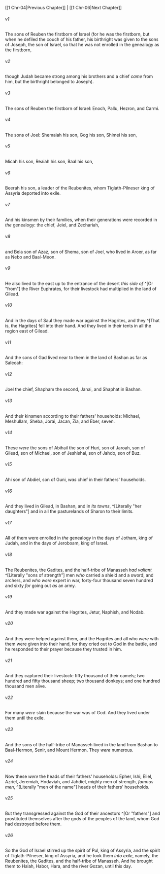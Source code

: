 ﻿---
aliases:
  - 1 Chronicles 5
---

[[1 Chr-04|Previous Chapter]] | [[1 Chr-06|Next Chapter]]

###### v1
The sons of Reuben the firstborn of Israel (for he was the firstborn, but when he defiled the couch of his father, his birthright was given to the sons of Joseph, the son of Israel, so that he was not enrolled in the genealogy as the firstborn,

###### v2
though Judah became strong among his brothers and a chief _came_ from him, but the birthright belonged to Joseph).

###### v3
The sons of Reuben the firstborn of Israel: Enoch, Pallu, Hezron, and Carmi.

###### v4
The sons of Joel: Shemaiah his son, Gog his son, Shimei his son,

###### v5
Micah his son, Reaiah his son, Baal his son,

###### v6
Beerah his son, a leader of the Reubenites, whom Tiglath-Pilneser king of Assyria deported into exile.

###### v7
And his kinsmen by their families, when their generations were recorded in _the_ genealogy: the chief, Jeiel, and Zechariah,

###### v8
and Bela son of Azaz, son of Shema, son of Joel, who lived in Aroer, as far as Nebo and Baal-Meon.

###### v9
He also lived to the east up to the entrance of the desert _this side of_ ^[Or "from"] the River Euphrates, for their livestock had multiplied in the land of Gilead.

###### v10
And in the days of Saul they made war against the Hagrites, and they ^[That is, the Hagrites] fell into their hand. And they lived in their tents in all the region east of Gilead.

###### v11
And the sons of Gad lived near to them in the land of Bashan as far as Salecah:

###### v12
Joel the chief, Shapham the second, Janai, and Shaphat in Bashan.

###### v13
And their kinsmen according to their fathers' households: Michael, Meshullam, Sheba, Jorai, Jacan, Zia, and Eber, seven.

###### v14
These _were_ the sons of Abihail the son of Huri, son of Jaroah, son of Gilead, son of Michael, son of Jeshishai, son of Jahdo, son of Buz.

###### v15
Ahi son of Abdiel, son of Guni, _was_ chief in their fathers' households.

###### v16
And they lived in Gilead, in Bashan, and in _its towns_, ^[Literally "her daughters"] and in all the pasturelands of Sharon to their limits.

###### v17
All of them were enrolled in _the_ genealogy in the days of Jotham, king of Judah, and in the days of Jeroboam, king of Israel.

###### v18
The Reubenites, the Gadites, and the half-tribe of Manasseh _had_ _valiant_ ^[Literally "sons of strength"] men _who_ carried a shield and a sword, and archers, and _who were_ expert in war, forty-four thousand seven hundred and sixty _for_ going out _as_ an army.

###### v19
And they made war against the Hagrites, Jetur, Naphish, and Nodab.

###### v20
And they were helped against them, and the Hagrites and all who _were_ with them were given into their hand, for they cried out to God in the battle, and he responded to their prayer because they trusted in him.

###### v21
And they captured their livestock: fifty thousand of their camels; two hundred and fifty thousand sheep; two thousand donkeys; and one hundred thousand men alive.

###### v22
For many _were_ slain because the war was of God. And they lived under them until the exile.

###### v23
And the sons of the half-tribe of Manasseh lived in the land from Bashan to Baal-Hermon, Senir, and Mount Hermon. They _were_ numerous.

###### v24
Now these _were_ the heads of their fathers' households: Epher, Ishi, Eliel, Azriel, Jeremiah, Hodaviah, and Jahdiel, mighty men of strength, _famous men_, ^[Literally "men of the name"] heads of their fathers' households.

###### v25
But they transgressed against the God of their ancestors ^[Or "fathers"] and prostituted themselves after the gods of the peoples of the land, whom God had destroyed before them.

###### v26
So the God of Israel stirred up the spirit of Pul, king of Assyria, and the spirit of Tiglath-Pilneser, king of Assyria, and he took them _into exile_, namely, the Reubenites, the Gadites, and the half-tribe of Manasseh. And he brought them to Halah, Habor, Hara, and the river Gozan, until this day.